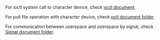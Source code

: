 For ioctl system call to character device, check [ioctl document](ioctl).

For poll file operation with character device, check [poll document folder](Poll).

For communication between userspace and userspace by signal, check [Signal document folder](Signal).